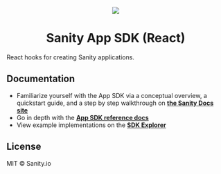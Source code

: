 <p align="center">
  <a href="https://sanity.io">
    <img src="https://cdn.sanity.io/images/3do82whm/next/1dfce9dde7a62ccaa8e8377254a1e919f6c07ad3-128x128.svg" />
  </a>
  <h1 align="center">Sanity App SDK (React)</h1>
</p>

React hooks for creating Sanity applications.

## Documentation

- Familiarize yourself with the App SDK via a conceptual overview, a quickstart guide, and a step by step walkthrough on **[the Sanity Docs site](https://sanity.io/docs/app-sdk)**
- Go in depth with the **[App SDK reference docs](https://reference.sanity.io/_sanity/sdk-react)**
- View example implementations on the **[SDK Explorer](https://sdk-explorer.sanity.io)**

## License

MIT © Sanity.io
